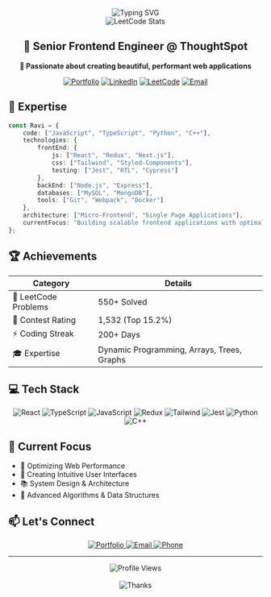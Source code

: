 <div align="center">
  <img src="https://readme-typing-svg.demolab.com?font=Fira+Code&size=32&duration=2800&pause=2000&color=A9FEF7&center=true&vCenter=true&width=940&lines=Hi%2C+I'm+Ravi+Kumar+%F0%9F%91%8B;Welcome+to+my+GitHub+Profile!" alt="Typing SVG" />
  <br/>
  <img src="https://leetcard.jacoblin.cool/infinitecoder25?theme=dark&font=Roboto&ext=activity" alt="LeetCode Stats" />
</div>

<h2 align="center">🚀 Senior Frontend Engineer @ ThoughtSpot</h2>

<p align="center">
  <b>🎯 Passionate about creating beautiful, performant web applications</b>
</p>

<div align="center">
  
[![Portfolio](https://img.shields.io/badge/Portfolio-000?style=for-the-badge&logo=firefox&logoColor=FF7139)](https://loquacious-custard-e15ba0.netlify.app)
[![LinkedIn](https://img.shields.io/badge/LinkedIn-0A66C2?style=for-the-badge&logo=linkedin&logoColor=white)](https://www.linkedin.com/in/ravi-goyal-a48b8b147/)
[![LeetCode](https://img.shields.io/badge/LeetCode-FFA116?style=for-the-badge&logo=leetcode&logoColor=black)](https://leetcode.com/u/infinitecoder25/)
[![Email](https://img.shields.io/badge/Email-EA4335?style=for-the-badge&logo=gmail&logoColor=white)](mailto:goyalravi346@gmail.com)

</div>

## 🎯 Expertise

```typescript
const Ravi = {
    code: ["JavaScript", "TypeScript", "Python", "C++"],
    technologies: {
        frontEnd: {
            js: ["React", "Redux", "Next.js"],
            css: ["Tailwind", "Styled-Components"],
            testing: ["Jest", "RTL", "Cypress"]
        },
        backEnd: ["Node.js", "Express"],
        databases: ["MySQL", "MongoDB"],
        tools: ["Git", "Webpack", "Docker"]
    },
    architecture: ["Micro-Frontend", "Single Page Applications"],
    currentFocus: "Building scalable frontend applications with optimal performance"
};
```

## 🏆 Achievements

<div align="center">
  
| Category | Details |
|----------|---------|
| 🎯 LeetCode Problems | 550+ Solved |
| 🏅 Contest Rating | 1,532 (Top 15.2%) |
| ⚡ Coding Streak | 200+ Days |
| 🎓 Expertise | Dynamic Programming, Arrays, Trees, Graphs |

</div>

## 💻 Tech Stack

<div align="center">

![React](https://img.shields.io/badge/React-61DAFB?style=for-the-badge&logo=react&logoColor=black)
![TypeScript](https://img.shields.io/badge/TypeScript-3178C6?style=for-the-badge&logo=typescript&logoColor=white)
![JavaScript](https://img.shields.io/badge/JavaScript-F7DF1E?style=for-the-badge&logo=javascript&logoColor=black)
![Redux](https://img.shields.io/badge/Redux-764ABC?style=for-the-badge&logo=redux&logoColor=white)
![Tailwind](https://img.shields.io/badge/Tailwind-06B6D4?style=for-the-badge&logo=tailwindcss&logoColor=white)
![Jest](https://img.shields.io/badge/Jest-C21325?style=for-the-badge&logo=jest&logoColor=white)
![Python](https://img.shields.io/badge/Python-3776AB?style=for-the-badge&logo=python&logoColor=white)
![C++](https://img.shields.io/badge/C++-00599C?style=for-the-badge&logo=cplusplus&logoColor=white)

</div>

## 🎯 Current Focus

- 🚀 Optimizing Web Performance
- 🎨 Creating Intuitive User Interfaces
- 📚 System Design & Architecture
- 🧠 Advanced Algorithms & Data Structures

## 📫 Let's Connect

<div align="center">
  <a href="https://loquacious-custard-e15ba0.netlify.app">
    <img src="https://img.shields.io/badge/Portfolio-Visit%20Now-A9FEF7?style=for-the-badge&logo=firefox&logoColor=white" alt="Portfolio" />
  </a>
  <a href="mailto:goyalravi346@gmail.com">
    <img src="https://img.shields.io/badge/Email-Contact%20Me-A9FEF7?style=for-the-badge&logo=gmail&logoColor=white" alt="Email" />
  </a>
  <a href="tel:+919896297270">
    <img src="https://img.shields.io/badge/Phone-Call%20Me-A9FEF7?style=for-the-badge&logo=phone&logoColor=white" alt="Phone" />
  </a>
</div>

---

<div align="center">
  <img src="https://komarev.com/ghpvc/?username=yourusername&color=A9FEF7&style=for-the-badge" alt="Profile Views" />
  <br/><br/>
  <img src="https://readme-typing-svg.demolab.com?font=Fira+Code&size=24&duration=2800&pause=2000&color=A9FEF7&center=true&vCenter=true&width=940&lines=Thanks+for+visiting!+Let's+connect+and+create+something+amazing+🚀" alt="Thanks" />
</div>
